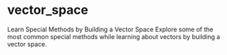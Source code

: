 # vector_space
Learn Special Methods by Building a Vector Space
Explore some of the most common special methods while learning about vectors by building a vector space.
